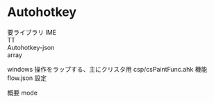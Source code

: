 # Autohotkey

要ライブラリ
IME  
TT  
Autohotkey-json  
array  

windows 操作をラップする、主にクリスタ用
csp/csPaintFunc.ahk 機能
flow.json 設定

概要
mode 
